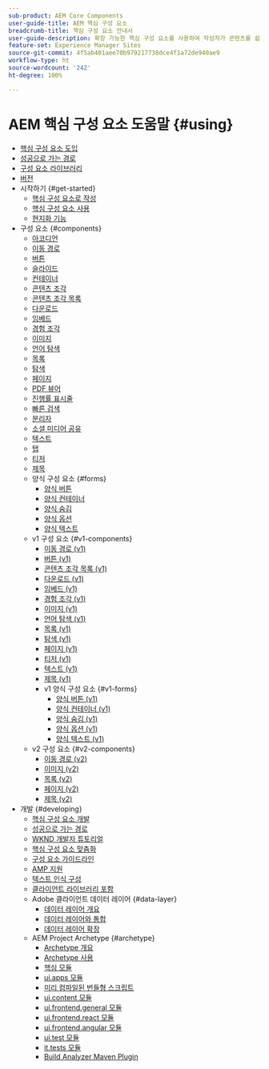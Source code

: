 ```yaml
---
sub-product: AEM Core Components
user-guide-title: AEM 핵심 구성 요소
breadcrumb-title: 핵심 구성 요소 안내서
user-guide-description: 확장 가능한 핵심 구성 요소를 사용하여 작성자가 콘텐츠를 쉽게 만들 수 있습니다.
feature-set: Experience Manager Sites
source-git-commit: 4f5ab401aee70b979217738dce4f1a72de940ae9
workflow-type: ht
source-wordcount: '242'
ht-degree: 100%

---
```



# AEM 핵심 구성 요소 도움말 {#using}

+ [핵심 구성 요소 도입](introduction.md)
+ [성공으로 가는 경로](developing/success.md)
+ [구성 요소 라이브러리](https://adobe.com/go/aem_cmp_library_kr)
+ [버전](versions.md)
+ 시작하기 {#get-started}
   + [핵심 구성 요소로 작성](get-started/authoring.md)
   + [핵심 구성 요소 사용](get-started/using.md)
   + [현지화 기능](get-started/localization.md)
+ 구성 요소 {#components}
   + [아코디언](components/accordion.md)
   + [이동 경로](components/breadcrumb.md)
   + [버튼](components/button.md)
   + [슬라이드](components/carousel.md)
   + [컨테이너](components/container.md)
   + [콘텐츠 조각](components/content-fragment-component.md)
   + [콘텐츠 조각 목록](components/content-fragment-list.md)
   + [다운로드](components/download.md)
   + [임베드](components/embed.md)
   + [경험 조각](components/experience-fragment.md)
   + [이미지](components/image.md)
   + [언어 탐색](components/language-navigation.md)
   + [목록](components/list.md)
   + [탐색](components/navigation.md)
   + [페이지](components/page.md)
   + [PDF 뷰어](components/pdf-viewer.md)
   + [진행률 표시줄](components/progress-bar.md)
   + [빠른 검색](components/quick-search.md)
   + [분리자](components/separator.md)
   + [소셜 미디어 공유](components/sharing.md)
   + [텍스트](components/text.md)
   + [탭](components/tabs.md)
   + [티저](components/teaser.md)
   + [제목](components/title.md)
   + 양식 구성 요소 {#forms}
      + [양식 버튼](components/forms/form-button.md)
      + [양식 컨테이너](components/forms/form-container.md)
      + [양식 숨김](components/forms/form-hidden.md)
      + [양식 옵션](components/forms/form-options.md)
      + [양식 텍스트](components/forms/form-text.md)
   + v1 구성 요소 {#v1-components}
      + [이동 경로 (v1)](components/v1/breadcrumb-v1.md)
      + [버튼 (v1)](components/v1/button.md)
      + [콘텐츠 조각 목록 (v1)](components/v1/content-fragment-list.md)
      + [다운로드 (v1)](components/v1/download.md)
      + [임베드 (v1)](components/v1/embed.md)
      + [경험 조각 (v1)](components/v1/experience-fragment.md)
      + [이미지 (v1)](components/v1/image-v1.md)
      + [언어 탐색 (v1)](components/v1/language-navigation.md)
      + [목록 (v1)](components/v1/list-v1.md)
      + [탐색 (v1)](components/v1/navigation.md)
      + [페이지 (v1)](components/v1/page-v1.md)
      + [티저 (v1)](components/v1/teaser.md)
      + [텍스트 (v1)](components/v1/text-v1.md)
      + [제목 (v1)](components/v1/title-v1.md)
      + v1 양식 구성 요소 {#v1-forms}
         + [양식 버튼 (v1)](components/v1/form-button-v1.md)
         + [양식 컨테이너 (v1)](components/v1/form-container-v1.md)
         + [양식 숨김 (v1)](components/v1/form-hidden-v1.md)
         + [양식 옵션 (v1)](components/v1/form-options-v1.md)
         + [양식 텍스트 (v1)](components/v1/form-text-v1.md)
   + v2 구성 요소 {#v2-components}
      + [이동 경로 (v2)](components/v2/breadcrumb.md)
      + [이미지 (v2)](components/v2/image.md)
      + [목록 (v2)](components/v2/list.md)
      + [페이지 (v2)](components/v2/page.md)
      + [제목 (v2)](components/v2/title.md)
+ 개발 {#developing}
   + [핵심 구성 요소 개발](developing/overview.md)
   + [성공으로 가는 경로](https://experienceleague.adobe.com/docs/experience-manager-core-components/using/success.html)
   + [WKND 개발자 튜토리얼](https://experienceleague.adobe.com/docs/experience-manager-learn/getting-started-wknd-tutorial-develop/overview.html)
   + [핵심 구성 요소 맞춤화](developing/customizing.md)
   + [구성 요소 가이드라인](developing/guidelines.md)
   + [AMP 지원](developing/amp.md)
   + [텍스트 인식 구성](developing/context-aware-configs.md)
   + [클라이언트 라이브러리 포함](developing/including-clientlibs.md)
   + Adobe 클라이언트 데이터 레이어 {#data-layer}
      + [데이터 레이어 개요](developing/data-layer/overview.md)
      + [데이터 레이어와 통합](developing/data-layer/integrations.md)
      + [데이터 레이어 확장](developing/data-layer/extending.md)
   + AEM Project Archetype {#archetype}
      + [Archetype 개요](developing/archetype/overview.md)
      + [Archetype 사용](developing/archetype/using.md)
      + [핵심 모듈](developing/archetype/core.md)
      + [ui.apps 모듈](developing/archetype/uiapps.md)
      + [미리 컴파일된 번들형 스크립트](developing/archetype/precompiled-bundled-scripts.md)
      + [ui.content 모듈](developing/archetype/uicontent.md)
      + [ui.frontend.general 모듈](developing/archetype/uifrontend.md)
      + [ui.frontend.react 모듈](developing/archetype/uifrontend-react.md)
      + [ui.frontend.angular 모듈](developing/archetype/uifrontend-angular.md)
      + [ui.test 모듈](developing/archetype/uitests.md)
      + [it.tests 모듈](developing/archetype/ittests.md)
      + [Build Analyzer Maven Plugin](developing/archetype/build-analyzer-maven-plugin.md)
